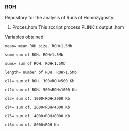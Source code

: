 ### ROH

Repository for the analysis of Runs of Homozygosity.


1. Proces.hom
  This sccript process PLINK's output .hom
  
  Variables obtained:
  
    mean= mean ROH size. ROH>1.5Mb
    
    sum= sum of ROH. ROH>1.5Mb
    
    sums= sum of ROH. ROH<1.5Mb
    
    length= number of ROH. ROH>1.5Mb
    
    cl1= sum of ROH. 300<ROH<500 Kb
    
    cl2= sum of ROH. 500<ROH<1000 Kb
    
    cl3= sum of. 1000<ROH<2000 Kb
    
    cl4= sum of. 2000<ROH<4000 Kb
    
    cl5= sum of. 4000<ROH<8000 Kb
    
    cl6= sum of. 8000<ROH Kb
      

